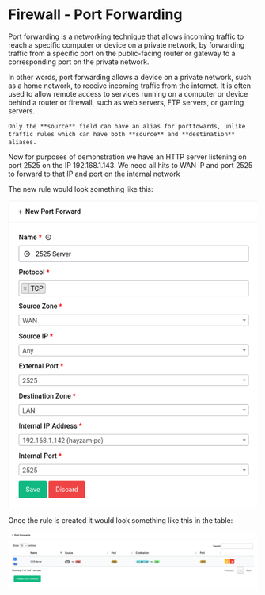 # Firewall - Port Forwarding

Port forwarding is a networking technique that allows incoming traffic to reach a specific computer or device on a private network, by forwarding traffic from a specific port on the public-facing router or gateway to a corresponding port on the private network.

In other words, port forwarding allows a device on a private network, such as a home network, to receive incoming traffic from the internet. It is often used to allow remote access to services running on a computer or device behind a router or firewall, such as web servers, FTP servers, or gaming servers.

```admonish note
Only the **source** field can have an alias for portfowards, unlike traffic rules which can have both **source** and **destination** aliases.
```


Now for purposes of demonstration we have an HTTP server listening on port 2525 on the IP 192.168.1.143. We need all hits to WAN IP and port 2525 to forward to that IP and port on the internal network

The new rule would look something like this:

<a data-fancybox data-src="./img/10.png" data-caption="Firewall - Port Forwarding - Add">
  <img src="./img/10.png" />
</a>

Once the rule is created it would look something like this in the table:

<a data-fancybox data-src="./img/11.png" data-caption="Firewall - Port Forwarding - Table">
  <img src="./img/11.png" />
</a>